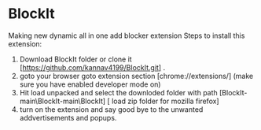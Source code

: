 # BlockIt
Making new dynamic all in one add blocker extension
Steps to install this extension:
1. Download BlockIt folder or clone it [https://github.com/kannav4199/BlockIt.git] .
2. goto your browser goto extension section [chrome://extensions/] (make sure you have enabled developer mode on)
3. Hit load unpacked and select the downloded folder with path [BlockIt-main\BlockIt-main\BlockIt]  [ load zip folder for mozilla firefox] 
4. turn on the extension and say good bye to the unwanted addvertisements and popups.
